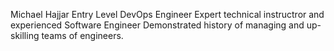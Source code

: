 Michael Hajjar
Entry Level DevOps Engineer
Expert technical instructror and experienced Software Engineer
Demonstrated history of managing and up-skilling teams of engineers.
